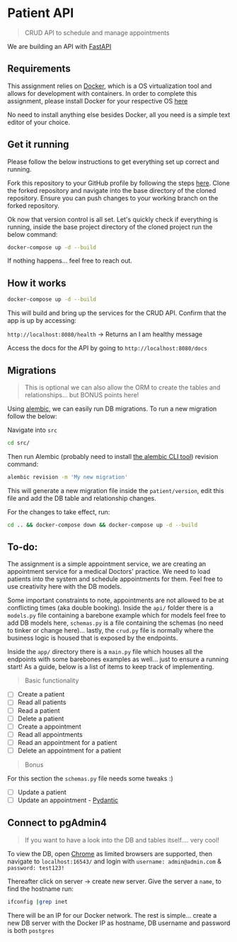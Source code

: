 # Patient API

> CRUD API to schedule and manage appointments

We are building an API with [FastAPI](https://fastapi.tiangolo.com/)

## Requirements

This assignment relies on [Docker](https://www.docker.com/), which is a OS virtualization tool and allows for development with containers. In order to complete this assignment, please install Docker for your respective OS [here](https://docs.docker.com/get-docker/)

No need to install anything else besides Docker, all you need is a simple text editor of your choice.

## Get it running

Please follow the below instructions to get everything set up correct and running.

Fork this repository to your GitHub profile by following the steps [here](https://guides.github.com/activities/forking/). Clone the forked repository and navigate into the base directory of the cloned repository. Ensure you can push changes to your working branch on the forked repository.

Ok now that version control is all set. Let's quickly check if everything is running, inside the base project directory of the cloned project run the below command:

```bash
docker-compose up -d --build
```

If nothing happens... feel free to reach out.

## How it works

```bash
docker-compose up -d --build
```

This will build and bring up the services for the CRUD API. Confirm that the app is up by accessing:

`http://localhost:8080/health` -> Returns an I am healthy message

Access the docs for the API by going to `http://localhost:8080/docs`

## Migrations

> This is optional we can also allow the ORM to create the tables and relationships... but BONUS points here!

Using [alembic](https://alembic.sqlalchemy.org/en/latest/tutorial.html#the-migration-environment), we can easily run DB migrations. To run a new migration follow the below:

Navigate into `src`

```bash
cd src/
```

Then run Alembic (probably need to install [the alembic CLI tool](https://alembic.sqlalchemy.org/en/latest/index.html)) revision command:

```bash
alembic revision -m 'My new migration'
```

This will generate a new migration file inside the `patient/version`, edit this file and add the DB table and relationship changes.

For the changes to take effect, run:

```bash
cd .. && docker-compose down && docker-compose up -d --build
```

## To-do:

The assignment is a simple appointment service, we are creating an appointment service for a medical Doctors' practice. We need to load patients into the system and schedule appointments for them. Feel free to use creativity here with the DB models.

Some important constraints to note, appointments are not allowed to be at conflicting times (aka double booking). Inside the `api/` folder there is a `models.py` file containing a barebone example which for models feel free to add DB models here, `schemas.py` is a file containing the schemas (no need to tinker or change here)... lastly, the `crud.py` file is normally where the business logic is housed that is exposed by the endpoints.

Inside the `app/` directory there is a `main.py` file which houses all the endpoints with some barebones examples as well... just to ensure a running start! As a guide, below is a list of items to keep track of implementing.

> Basic functionality

- [ ] Create a patient
- [ ] Read all patients
- [ ] Read a patient
- [ ] Delete a patient
- [ ] Create a appointment
- [ ] Read all appointments
- [ ] Read an appointment for a patient
- [ ] Delete an appointment for a patient

> Bonus

For this section the `schemas.py` file needs some tweaks :)

- [ ] Update a patient
- [ ] Update an appointment - [Pydantic](https://pydantic-docs.helpmanual.io/usage/exporting_models/#modeljson)

## Connect to pgAdmin4

> If you want to have a look into the DB and tables itself.... very cool!

To view the DB, open [Chrome](https://www.pgadmin.org/faq/) as limited browsers are supported, then navigate to `localhost:16543/` and login with `username: admin@admin.com` & `password: test123!`

Thereafter click on server -> create new server. Give the server a `name`, to find the hostname run:

```bash
ifconfig |grep inet
```

There will be an IP for our Docker network. The rest is simple... create a new DB server with the Docker IP as hostname, DB username and password is both `postgres`